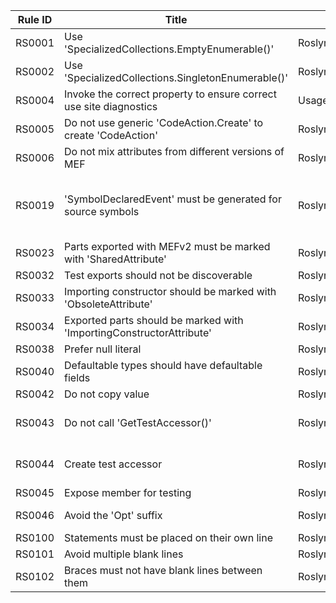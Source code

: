 
Rule ID | Title | Category | Enabled | Severity | CodeFix | Description |
--------|-------|----------|---------|----------|---------|--------------------------------------------------------------------------------------------------------------|
RS0001 | Use 'SpecializedCollections.EmptyEnumerable()' | RoslynDiagnosticsPerformance | True | Warning | False | Use 'SpecializedCollections.EmptyEnumerable()' |
RS0002 | Use 'SpecializedCollections.SingletonEnumerable()' | RoslynDiagnosticsPerformance | True | Warning | False | Use 'SpecializedCollections.SingletonEnumerable()' |
RS0004 | Invoke the correct property to ensure correct use site diagnostics | Usage | False | Error | False | Invoke the correct property to ensure correct use site diagnostics |
RS0005 | Do not use generic 'CodeAction.Create' to create 'CodeAction' | RoslynDiagnosticsPerformance | True | Warning | False | Do not use generic 'CodeAction.Create' to create 'CodeAction' |
RS0006 | Do not mix attributes from different versions of MEF | RoslynDiagnosticsReliability | True | Warning | False | Do not mix attributes from different versions of MEF. |
RS0019 | 'SymbolDeclaredEvent' must be generated for source symbols | RoslynDiagnosticsReliability | False | Error | False | Compilation event queue is required to generate symbol declared events for all declared source symbols. Hence, every source symbol type or one of its base types must generate a symbol declared event. |
RS0023 | Parts exported with MEFv2 must be marked with 'SharedAttribute' | RoslynDiagnosticsReliability | True | Warning | False | Part exported with MEFv2 must be marked with the 'SharedAttribute'. |
RS0032 | Test exports should not be discoverable | RoslynDiagnosticsReliability | False | Warning | True | Test exports should not be discoverable. |
RS0033 | Importing constructor should be marked with 'ObsoleteAttribute' | RoslynDiagnosticsReliability | True | Warning | True | Importing constructor should be marked with 'ObsoleteAttribute'. |
RS0034 | Exported parts should be marked with 'ImportingConstructorAttribute' | RoslynDiagnosticsReliability | True | Warning | True | Exported parts should be marked with 'ImportingConstructorAttribute'. |
RS0038 | Prefer null literal | RoslynDiagnosticsMaintainability | True | Warning | True | Use 'null' instead of 'default' for nullable types. |
RS0040 | Defaultable types should have defaultable fields | RoslynDiagnosticsReliability | True | Warning | False | Defaultable types should have defaultable fields. |
RS0042 | Do not copy value | RoslynDiagnosticsReliability | True | Warning | False | Do not unbox non-copyable value types. |
RS0043 | Do not call 'GetTestAccessor()' | RoslynDiagnosticsMaintainability | True | Warning | False | 'GetTestAccessor()' is a helper method reserved for testing. Production code must not call this member. |
RS0044 | Create test accessor | RoslynDiagnosticsMaintainability | True | Hidden | True | This is a refactoring which simplifies the process of creating test accessors using the 'TestAccessor' pattern. |
RS0045 | Expose member for testing | RoslynDiagnosticsMaintainability | True | Hidden | True | Expose member for testing. |
RS0046 | Avoid the 'Opt' suffix | RoslynDiagnosticsDesign | True | Warning | True | Avoid the 'Opt' suffix in a nullable-enabled code. |
RS0100 | Statements must be placed on their own line | RoslynDiagnosticsMaintainability | True | Warning | True | Statements must be placed on their own line |
RS0101 | Avoid multiple blank lines | RoslynDiagnosticsMaintainability | True | Warning | True | Avoid multiple blank lines |
RS0102 | Braces must not have blank lines between them | RoslynDiagnosticsMaintainability | True | Warning | True | Braces must not have blank lines between them |
